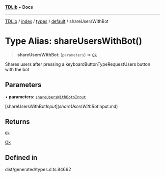 [**TDLib**](../../../../../../README.md) • **Docs**

***

[TDLib](../../../../../../modules.md) / [index](../../../../../README.md) / [types](../../../README.md) / [default](../README.md) / shareUsersWithBot

# Type Alias: shareUsersWithBot()

> **shareUsersWithBot**: (`parameters`) => [`Ok`](Ok-1.md)

Shares users after pressing a keyboardButtonTypeRequestUsers button with the bot

## Parameters

• **parameters**: [`shareUsersWithBot$Input`](shareUsersWithBot$Input.md)

[shareUsersWithBot$Input](shareUsersWithBot$Input.md)

## Returns

[`Ok`](Ok-1.md)

[Ok](Ok-1.md)

## Defined in

dist/generated/types.d.ts:84662

